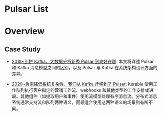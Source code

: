 # Pulsar List

# Overview

## Case Study

- [2018~比拼 Kafka，大数据分析新秀 Pulsar 到底好在哪](https://mp.weixin.qq.com/s/v4A--nGiDTt58pZyIzepeg): 本文将详述 Pulsar 和 Kafka 消息模型之间的区别，以及 Pulsar 与 Kafka 在系统架构设计方面的差异。

- [2020~急需降低系统复杂性，我们从 Kafka 迁移到了 Pulsar](https://www.infoq.cn/article/ZDTYKqekhRo8gtG20j5l): Iterable 使用工作队列执行客户指定的营销工作流、webhooks 和其他类型的工作安排或进展。其他组件（如提取用户和事件）使用流模型处理有序消息流。分布式消息系统通常支持流和队列两种语义，而最适合使用这两种语义的场景则有所不同。
